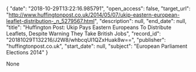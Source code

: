 {
  "date": "2018-10-29T13:22:16.985791", 
  "open_access": false, 
  "target_url": "http://www.huffingtonpost.co.uk/2014/05/07/ukip-eastern-european-leaflet-distribution-_n_5279567.html", 
  "description": null, 
  "end_date": null, 
  "title": "Huffington Post: Ukip Pays Eastern Europeans To Distribute Leaflets, Despite Warning They Take British Jobs", 
  "record_id": "20181029T132216/J2W8/whbcqUI1QZxHuak8w==", 
  "publisher": "huffingtonpost.co.uk", 
  "start_date": null, 
  "subject": "European Parliament Elections 2014"
}

None